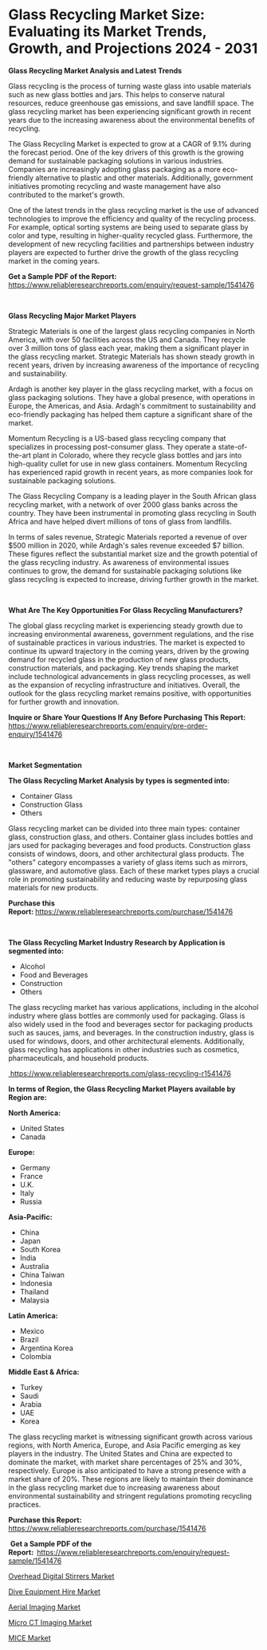 <p><h1>Glass Recycling Market Size: Evaluating its Market Trends, Growth, and Projections 2024 - 2031</h1></p><p><strong>Glass Recycling Market Analysis and Latest Trends</strong></p>
<p><p>Glass recycling is the process of turning waste glass into usable materials such as new glass bottles and jars. This helps to conserve natural resources, reduce greenhouse gas emissions, and save landfill space. The glass recycling market has been experiencing significant growth in recent years due to the increasing awareness about the environmental benefits of recycling.</p><p>The Glass Recycling Market is expected to grow at a CAGR of 9.1% during the forecast period. One of the key drivers of this growth is the growing demand for sustainable packaging solutions in various industries. Companies are increasingly adopting glass packaging as a more eco-friendly alternative to plastic and other materials. Additionally, government initiatives promoting recycling and waste management have also contributed to the market's growth.</p><p>One of the latest trends in the glass recycling market is the use of advanced technologies to improve the efficiency and quality of the recycling process. For example, optical sorting systems are being used to separate glass by color and type, resulting in higher-quality recycled glass. Furthermore, the development of new recycling facilities and partnerships between industry players are expected to further drive the growth of the glass recycling market in the coming years.</p></p>
<p><strong>Get a Sample PDF of the Report:&nbsp;</strong> <a href="https://www.reliableresearchreports.com/enquiry/request-sample/1541476">https://www.reliableresearchreports.com/enquiry/request-sample/1541476</a></p>
<p>&nbsp;</p>
<p><strong>Glass Recycling Major Market Players</strong></p>
<p><p>Strategic Materials is one of the largest glass recycling companies in North America, with over 50 facilities across the US and Canada. They recycle over 3 million tons of glass each year, making them a significant player in the glass recycling market. Strategic Materials has shown steady growth in recent years, driven by increasing awareness of the importance of recycling and sustainability.</p><p>Ardagh is another key player in the glass recycling market, with a focus on glass packaging solutions. They have a global presence, with operations in Europe, the Americas, and Asia. Ardagh's commitment to sustainability and eco-friendly packaging has helped them capture a significant share of the market.</p><p>Momentum Recycling is a US-based glass recycling company that specializes in processing post-consumer glass. They operate a state-of-the-art plant in Colorado, where they recycle glass bottles and jars into high-quality cullet for use in new glass containers. Momentum Recycling has experienced rapid growth in recent years, as more companies look for sustainable packaging solutions.</p><p>The Glass Recycling Company is a leading player in the South African glass recycling market, with a network of over 2000 glass banks across the country. They have been instrumental in promoting glass recycling in South Africa and have helped divert millions of tons of glass from landfills.</p><p>In terms of sales revenue, Strategic Materials reported a revenue of over $500 million in 2020, while Ardagh's sales revenue exceeded $7 billion. These figures reflect the substantial market size and the growth potential of the glass recycling industry. As awareness of environmental issues continues to grow, the demand for sustainable packaging solutions like glass recycling is expected to increase, driving further growth in the market.</p></p>
<p>&nbsp;</p>
<p><strong>What Are The Key Opportunities For Glass Recycling Manufacturers?</strong></p>
<p><p>The global glass recycling market is experiencing steady growth due to increasing environmental awareness, government regulations, and the rise of sustainable practices in various industries. The market is expected to continue its upward trajectory in the coming years, driven by the growing demand for recycled glass in the production of new glass products, construction materials, and packaging. Key trends shaping the market include technological advancements in glass recycling processes, as well as the expansion of recycling infrastructure and initiatives. Overall, the outlook for the glass recycling market remains positive, with opportunities for further growth and innovation.</p></p>
<p><strong>Inquire or Share Your Questions If Any Before Purchasing This Report:</strong> <a href="https://www.reliableresearchreports.com/enquiry/pre-order-enquiry/1541476">https://www.reliableresearchreports.com/enquiry/pre-order-enquiry/1541476</a></p>
<p>&nbsp;</p>
<p><strong>Market Segmentation</strong></p>
<p><strong>The Glass Recycling Market Analysis by types is segmented into:</strong></p>
<p><ul><li>Container Glass</li><li>Construction Glass</li><li>Others</li></ul></p>
<p><p>Glass recycling market can be divided into three main types: container glass, construction glass, and others. Container glass includes bottles and jars used for packaging beverages and food products. Construction glass consists of windows, doors, and other architectural glass products. The "others" category encompasses a variety of glass items such as mirrors, glassware, and automotive glass. Each of these market types plays a crucial role in promoting sustainability and reducing waste by repurposing glass materials for new products.</p></p>
<p><strong>Purchase this Report:&nbsp;</strong><a href="https://www.reliableresearchreports.com/purchase/1541476">https://www.reliableresearchreports.com/purchase/1541476</a></p>
<p>&nbsp;</p>
<p><strong>The Glass Recycling Market Industry Research by Application is segmented into:</strong></p>
<p><ul><li>Alcohol</li><li>Food and Beverages</li><li>Construction</li><li>Others</li></ul></p>
<p><p>The glass recycling market has various applications, including in the alcohol industry where glass bottles are commonly used for packaging. Glass is also widely used in the food and beverages sector for packaging products such as sauces, jams, and beverages. In the construction industry, glass is used for windows, doors, and other architectural elements. Additionally, glass recycling has applications in other industries such as cosmetics, pharmaceuticals, and household products.</p></p>
<p><a href="https://www.reliableresearchreports.com/glass-recycling-r1541476">&nbsp;https://www.reliableresearchreports.com/glass-recycling-r1541476</a></p>
<p><strong>In terms of Region, the Glass Recycling Market Players available by Region are:</strong></p>
<p>
    <p> <strong> North America: </strong>
        <ul>
            <li>United States</li>
            <li>Canada</li>
        </ul>
        </p> 
    <p> <strong> Europe: </strong>
        <ul>
            <li>Germany</li>
            <li>France</li>
            <li>U.K.</li>
            <li>Italy</li>
            <li>Russia</li>
        </ul>
        </p> 
    <p> <strong> Asia-Pacific: </strong>
        <ul>
            <li>China</li>
            <li>Japan</li>
            <li>South Korea</li>
            <li>India</li>
            <li>Australia</li>
            <li>China Taiwan</li>
            <li>Indonesia</li>
            <li>Thailand</li>
            <li>Malaysia</li>
        </ul>
        </p> 
    <p> <strong> Latin America: </strong>
        <ul>
            <li>Mexico</li>
            <li>Brazil</li>
            <li>Argentina Korea</li>
            <li>Colombia</li>
        </ul>
        </p> 
    <p> <strong> Middle East & Africa: </strong>
        <ul>
            <li>Turkey</li>
            <li>Saudi</li>
            <li>Arabia</li>
            <li>UAE</li>
            <li>Korea</li>
        </ul>
    </p>
    </p>
<p><p>The glass recycling market is witnessing significant growth across various regions, with North America, Europe, and Asia Pacific emerging as key players in the industry. The United States and China are expected to dominate the market, with market share percentages of 25% and 30%, respectively. Europe is also anticipated to have a strong presence with a market share of 20%. These regions are likely to maintain their dominance in the glass recycling market due to increasing awareness about environmental sustainability and stringent regulations promoting recycling practices.</p></p>
<p><strong>Purchase this Report: </strong><a href="https://www.reliableresearchreports.com/purchase/1541476">https://www.reliableresearchreports.com/purchase/1541476</a></p>
<p>&nbsp;<strong>Get a Sample PDF of the Report:&nbsp;&nbsp;</strong><a href="https://www.reliableresearchreports.com/enquiry/request-sample/1541476">https://www.reliableresearchreports.com/enquiry/request-sample/1541476</a></p>
<p><strong></strong></p>
<p><p><a href="https://www.linkedin.com/pulse/deep-dive-overhead-digital-stirrers-market-itstrends-segmentation-k20rc">Overhead Digital Stirrers Market</a></p><p><a href="https://www.linkedin.com/pulse/dive-equipment-hire-market-size-type-personal-equipmentcommercial-9tn5e">Dive Equipment Hire Market</a></p><p><a href="https://github.com/graysonwolfe1913/Market-Research-Report-List-1/blob/main/aerial-imaging-market.md">Aerial Imaging Market</a></p><p><a href="https://issuu.com/reportprime-2/docs/micro-ct-imaging-market-size-2030.pptx">Micro CT Imaging Market</a></p><p><a href="https://github.com/lnamivez37/Market-Research-Report-List-1/blob/main/mice-market.md">MICE Market</a></p></p>